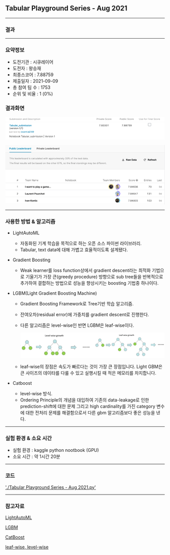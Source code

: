 ## Tabular Playground Series - Aug 2021

------------

### 결과

----------------

### 요약정보

* 도전기관 : 시큐레이어
* 도전자 : 왕승재
* 최종스코어 : 7.88759
* 제출일자 : 2021-09-09
* 총 참여 팀 수 : 1753
* 순위 및 비율 : 1 (0%)

### 결과화면

![결과](screenshot/score.png)

![결과](screenshot/leaderboard.png)

----------

### 사용한 방법 & 알고리즘

* LightAutoML

  * 자동화된 기계 학습을 목적으로 하는 오픈 소스 파이썬 라이브러리.
  * Tabular, text data에 대해 가볍고 효율적이도록 설계됐다.

* Gradient Boosting

  * Weak learner를 loss function상에서 gradient descent라는 최적화 기법으로 기울기가 가장 큰(greedy procedure) 방향으로 sub tree들을 반복적으로 추가하여 결합하는 방법으로 성능을 향상시키는 boosting 기법중 하나이다.

* LGBM(Light Gradient Boosting Machine)

  * Gradient Boosting Framework로 Tree기반 학습 알고리즘.

  * 잔여오차(residual error)에 가중치를 gradient descent로 진행한다.

  * 다른 알고리즘은 level-wise인 반면 LGBM은 leaf-wise이다.

    ![leafwise](screenshot/leafwise.png)

  * leaf-wise의 장점은 속도가 빠르다는 것이 가장 큰 장점입니다. Light GBM은 큰 사이즈의 데이타를 다룰 수 있고 실행시킬 때 적은 메모리를 차지합니다. 

* Catboost

  * level-wise 방식.
  * Ordering Principle의 개념을 대입하여 기존의 data-leakage로 인한 prediction-shift에 대한 문제 그리고 high cardinality를 가진 category 변수에 대한 전처리 문제를 해결함으로서 다른 gbm 알고리즘보다 좋은 성능을 낸다.

-------------

### 실험 환경 & 소요 시간

* 실험 환경 : kaggle python nootbook (GPU)
* 소요 시간 : 약 1시간 20분

-----------

### 코드

['./Tabular Playground Series - Aug 2021.py'](https://github.com/essential2189/ML_study/blob/main/kaggle/Tabular%20Playground%20Series%20-%20Aug%202021/Tabular%20Playground%20Series%20-%20Aug%202021.py)

-----------

### 참고자료

[LightAutoML](https://lightautoml.readthedocs.io/en/latest/)

[LGBM](https://github.com/microsoft/LightGBM)

[CatBoost](https://github.com/catboost/catboost)

[leaf-wise, level-wise](https://datascience.stackexchange.com/questions/26699/decision-trees-leaf-wise-best-first-and-level-wise-tree-traverse)









